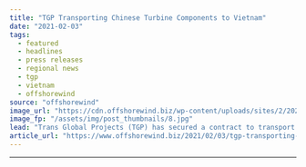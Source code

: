 ```yaml
---
title: "TGP Transporting Chinese Turbine Components to Vietnam"
date: "2021-02-03"
tags: 
  - featured
  - headlines
  - press releases
  - regional news
  - tgp
  - vietnam
  - offshorewind
source: "offshorewind"
image_url: "https://cdn.offshorewind.biz/wp-content/uploads/sites/2/2021/02/03143007/TGP-Transporting-Chinese-Turbine-Components-to-Vietnam.jpg"
image_fp: "/assets/img/post_thumbnails/8.jpg"
lead: "Trans Global Projects (TGP) has secured a contract to transport approximately 320,000 freight tons"
article_url: "https://www.offshorewind.biz/2021/02/03/tgp-transporting-chinese-turbine-components-to-vietnam/"
---
```


---
